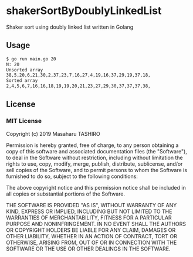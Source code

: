 # shakerSortByDoublyLinkedList

Shaker sort using doubly linked list written in Golang

## Usage

```bash
$ go run main.go 20
N: 20
Unsorted array
38,5,20,6,21,30,2,37,23,7,16,27,4,19,16,37,29,19,37,18,
Sorted array
2,4,5,6,7,16,16,18,19,19,20,21,23,27,29,30,37,37,37,38,
```

## License

### MIT License

Copyright (c) 2019 Masaharu TASHIRO

Permission is hereby granted, free of charge, to any person obtaining a copy
of this software and associated documentation files (the "Software"), to deal
in the Software without restriction, including without limitation the rights
to use, copy, modify, merge, publish, distribute, sublicense, and/or sell
copies of the Software, and to permit persons to whom the Software is
furnished to do so, subject to the following conditions:

The above copyright notice and this permission notice shall be included in all
copies or substantial portions of the Software.

THE SOFTWARE IS PROVIDED "AS IS", WITHOUT WARRANTY OF ANY KIND, EXPRESS OR
IMPLIED, INCLUDING BUT NOT LIMITED TO THE WARRANTIES OF MERCHANTABILITY,
FITNESS FOR A PARTICULAR PURPOSE AND NONINFRINGEMENT. IN NO EVENT SHALL THE
AUTHORS OR COPYRIGHT HOLDERS BE LIABLE FOR ANY CLAIM, DAMAGES OR OTHER
LIABILITY, WHETHER IN AN ACTION OF CONTRACT, TORT OR OTHERWISE, ARISING FROM,
OUT OF OR IN CONNECTION WITH THE SOFTWARE OR THE USE OR OTHER DEALINGS IN THE
SOFTWARE.
